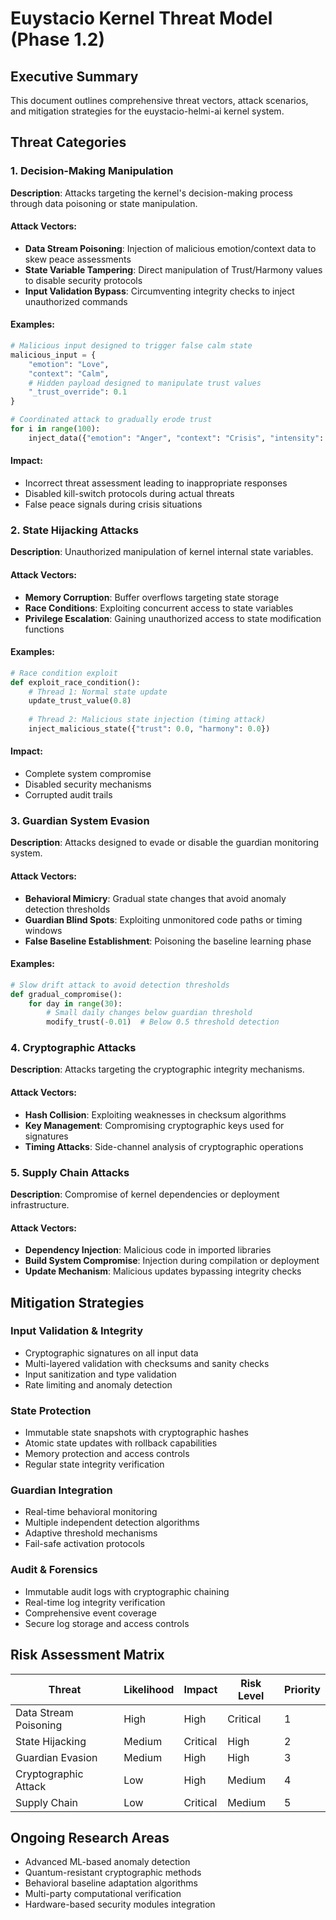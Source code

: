 # Euystacio Kernel Threat Model (Phase 1.2)

## Executive Summary
This document outlines comprehensive threat vectors, attack scenarios, and mitigation strategies for the euystacio-helmi-ai kernel system.

## Threat Categories

### 1. Decision-Making Manipulation
**Description**: Attacks targeting the kernel's decision-making process through data poisoning or state manipulation.

#### Attack Vectors:
- **Data Stream Poisoning**: Injection of malicious emotion/context data to skew peace assessments
- **State Variable Tampering**: Direct manipulation of Trust/Harmony values to disable security protocols
- **Input Validation Bypass**: Circumventing integrity checks to inject unauthorized commands

#### Examples:
```python
# Malicious input designed to trigger false calm state
malicious_input = {
    "emotion": "Love", 
    "context": "Calm",
    # Hidden payload designed to manipulate trust values
    "_trust_override": 0.1  
}

# Coordinated attack to gradually erode trust
for i in range(100):
    inject_data({"emotion": "Anger", "context": "Crisis", "intensity": 0.01})
```

#### Impact:
- Incorrect threat assessment leading to inappropriate responses
- Disabled kill-switch protocols during actual threats
- False peace signals during crisis situations

### 2. State Hijacking Attacks
**Description**: Unauthorized manipulation of kernel internal state variables.

#### Attack Vectors:
- **Memory Corruption**: Buffer overflows targeting state storage
- **Race Conditions**: Exploiting concurrent access to state variables
- **Privilege Escalation**: Gaining unauthorized access to state modification functions

#### Examples:
```python
# Race condition exploit
def exploit_race_condition():
    # Thread 1: Normal state update
    update_trust_value(0.8)
    
    # Thread 2: Malicious state injection (timing attack)
    inject_malicious_state({"trust": 0.0, "harmony": 0.0})
```

#### Impact:
- Complete system compromise
- Disabled security mechanisms
- Corrupted audit trails

### 3. Guardian System Evasion  
**Description**: Attacks designed to evade or disable the guardian monitoring system.

#### Attack Vectors:
- **Behavioral Mimicry**: Gradual state changes that avoid anomaly detection thresholds
- **Guardian Blind Spots**: Exploiting unmonitored code paths or timing windows
- **False Baseline Establishment**: Poisoning the baseline learning phase

#### Examples:
```python
# Slow drift attack to avoid detection thresholds
def gradual_compromise():
    for day in range(30):
        # Small daily changes below guardian threshold
        modify_trust(-0.01)  # Below 0.5 threshold detection
```

### 4. Cryptographic Attacks
**Description**: Attacks targeting the cryptographic integrity mechanisms.

#### Attack Vectors:
- **Hash Collision**: Exploiting weaknesses in checksum algorithms
- **Key Management**: Compromising cryptographic keys used for signatures
- **Timing Attacks**: Side-channel analysis of cryptographic operations

### 5. Supply Chain Attacks
**Description**: Compromise of kernel dependencies or deployment infrastructure.

#### Attack Vectors:
- **Dependency Injection**: Malicious code in imported libraries
- **Build System Compromise**: Injection during compilation or deployment
- **Update Mechanism**: Malicious updates bypassing integrity checks

## Mitigation Strategies

### Input Validation & Integrity
- Cryptographic signatures on all input data
- Multi-layered validation with checksums and sanity checks
- Input sanitization and type validation
- Rate limiting and anomaly detection

### State Protection
- Immutable state snapshots with cryptographic hashes
- Atomic state updates with rollback capabilities
- Memory protection and access controls
- Regular state integrity verification

### Guardian Integration
- Real-time behavioral monitoring
- Multiple independent detection algorithms
- Adaptive threshold mechanisms
- Fail-safe activation protocols

### Audit & Forensics
- Immutable audit logs with cryptographic chaining
- Real-time log integrity verification
- Comprehensive event coverage
- Secure log storage and access controls

## Risk Assessment Matrix

| Threat | Likelihood | Impact | Risk Level | Priority |
|---------|------------|---------|------------|----------|
| Data Stream Poisoning | High | High | Critical | 1 |
| State Hijacking | Medium | Critical | High | 2 |
| Guardian Evasion | Medium | High | High | 3 |
| Cryptographic Attack | Low | High | Medium | 4 |
| Supply Chain | Low | Critical | Medium | 5 |

## Ongoing Research Areas
- Advanced ML-based anomaly detection
- Quantum-resistant cryptographic methods  
- Behavioral baseline adaptation algorithms
- Multi-party computational verification
- Hardware-based security modules integration